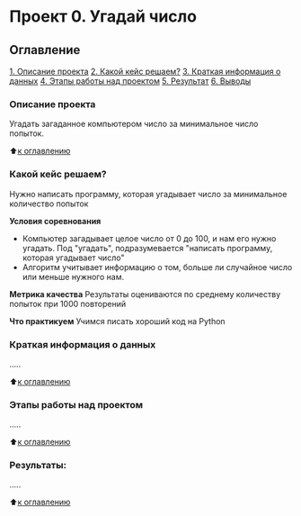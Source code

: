 # Проект 0. Угадай число

## Оглавление
[1. Описание проекта](https://github.com/Arteam57/sf_data_science_2/tree/main/project_0/README.md#Описание-проекта)
[2. Какой кейс решаем?](https://github.com/Arteam57/sf_data_science_2/tree/main/project_0/README.md#Какой-кейс-решаем)
[3. Краткая информация о данных](https://github.com/Arteam57/sf_data_science_2/tree/main/project_0/README.md#Краткая-информация-о-данных)
[4. Этапы работы над проектом](https://github.com/Arteam57/sf_data_science_2/tree/main/project_0/README.md#Этапы-работы-над-проектом)
[5. Результат](https://github.com/Arteam57/sf_data_science_2/tree/main/project_0/README.md#Результат)
[6. Выводы](https://github.com/Arteam57/sf_data_science_2/tree/main/project_0/README.md#Выводы)

### Описание проекта
Угадать загаданное компьютером число за минимальное число попыток.

:arrow_up:[к оглавлению](https://github.com/Arteam57/sf_data_science_2/README.md#Оглавление)


### Какой кейс решаем?
Нужно написать программу, которая угадывает число за минимальное количество попыток

**Условия соревнования**
- Компьютер загадывает целое число от 0 до 100, и нам его нужно угадать. Под "угадать", подразумевается "написать программу, которая угадывает число"
- Алгоритм учитывает информацию о том, больше ли случайное число или меньше нужного нам.

**Метрика качества**
Результаты оцениваются по среднему количеству попыток при 1000 повторений

**Что практикуем**
Учимся писать хороший код на Python

### Краткая информация о данных
.....

:arrow_up:[к оглавлению](https://github.com/Arteam57/sf_data_science_2/README.md#Оглавление)

### Этапы работы над проектом
.....

:arrow_up:[к оглавлению](https://github.com/Arteam57/sf_data_science_2/README.md#Оглавление)

### Результаты:
.....

:arrow_up:[к оглавлению](https://github.com/Arteam57/sf_data_science_2/README.md#Оглавление)

